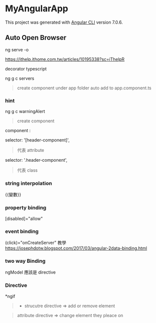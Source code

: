 # MyAngularApp

This project was generated with [Angular CLI](https://github.com/angular/angular-cli) version 7.0.6.

## Auto Open Browser

ng serve -o

https://ithelp.ithome.com.tw/articles/10195338?sc=iThelpR

decorator typescript

ng g c servers

> create component under app folder
> auto add to app.component.ts

### hint

ng g c warningAlert

> create component

component :

selector: '[header-component]',

> 代表 attribute <div header-component> </div>

selector: '.header-component',

> 代表 class

### string interpolation

{{變數}}

### property binding

[disabled]="allow"

### event binding

(click)="onCreateServer"
教學
https://josephdotw.blogspot.com/2017/03/angular-2data-binding.html

### two way Binding

ngModel 應該是 directive

### Directive

\*ngif

> - strucutre directive => add or remove element

> attribute directive => change element they pleace on
